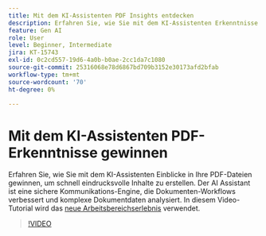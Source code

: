 ```yaml
---
title: Mit dem KI-Assistenten PDF Insights entdecken
description: Erfahren Sie, wie Sie mit dem KI-Assistenten Erkenntnisse aus Ihren PDF-Dateien gewinnen
feature: Gen AI
role: User
level: Beginner, Intermediate
jira: KT-15743
exl-id: 0c2cd557-19d6-4a0b-b0ae-2cc1da7c1080
source-git-commit: 25316068e78d6867bd709b3152e30173afd2bfab
workflow-type: tm+mt
source-wordcount: '70'
ht-degree: 0%

---
```


# Mit dem KI-Assistenten PDF-Erkenntnisse gewinnen

Erfahren Sie, wie Sie mit dem KI-Assistenten Einblicke in Ihre PDF-Dateien gewinnen, um schnell eindrucksvolle Inhalte zu erstellen. Der AI Assistant ist eine sichere Kommunikations-Engine, die Dokumenten-Workflows verbessert und komplexe Dokumentdaten analysiert. In diesem Video-Tutorial wird das [neue Arbeitsbereichserlebnis](new-workspace.md) verwendet.


>[!VIDEO](https://video.tv.adobe.com/v/3430512?quality=12&learn=on&hidetitle=true)
